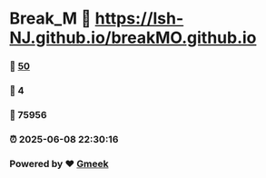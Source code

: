 # Break_M :link: https://lsh-NJ.github.io/breakMO.github.io 
### :page_facing_up: [50](https://lsh-NJ.github.io/breakMO.github.io/tag.html) 
### :speech_balloon: 4 
### :hibiscus: 75956 
### :alarm_clock: 2025-06-08 22:30:16 
### Powered by :heart: [Gmeek](https://github.com/Meekdai/Gmeek)
